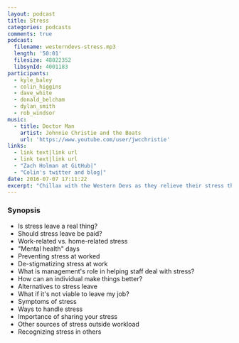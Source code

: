```yaml
---
layout: podcast
title: Stress
categories: podcasts
comments: true
podcast:
  filename: westerndevs-stress.mp3
  length: '50:01'
  filesize: 48022352
  libsynId: 4001183
participants:
  - kyle_baley
  - colin_higgins
  - dave_white
  - donald_belcham
  - dylan_smith
  - rob_windsor
music:
  - title: Doctor Man
    artist: Johnnie Christie and the Boats
    url: 'https://www.youtube.com/user/jwcchristie'
links:
  - link text|link url
  - link text|link url
  - "Zach Holman at GitHub|"
  - "Colin's twitter and blog|"
date: 2016-07-07 17:11:22
excerpt: "Chillax with the Western Devs as they relieve their stress through podcast therapy"
---
```


### Synopsis

* Is stress leave a real thing?
* Should stress leave be paid?
* Work-related vs. home-related stress
* "Mental health" days
* Preventing stress at worked
* De-stigmatizing stress at work
* What is management's role in helping staff deal with stress?
* How can an individual make things better?
* Alternatives to stress leave
* What if it's not viable to leave my job?
* Symptoms of stress
* Ways to handle stress
* Importance of sharing your stress
* Other sources of stress outside workload
* Recognizing stress in others
